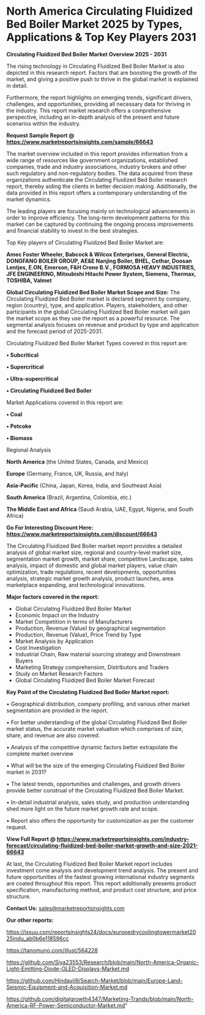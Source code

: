 # North America Circulating Fluidized Bed Boiler Market 2025 by Types, Applications & Top Key Players 2031

<Strong> Circulating Fluidized Bed Boiler Market Overview 2025 - 2031</strong>

The rising technology in Circulating Fluidized Bed Boiler Market is also depicted in this research report. Factors that are boosting the growth of the market, and giving a positive push to thrive in the global market is explained in detail.

Furthermore, the report highlights on emerging trends, significant drivers, challenges, and opportunities, providing all necessary data for thriving in the industry. This report market research offers a comprehensive perspective, including an in-depth analysis of the present and future scenarios within the industry.

<strong>Request Sample Report @ <a href=https://www.marketreportsinsights.com/sample/66643>https://www.marketreportsinsights.com/sample/66643</a></strong>

The market overview included in this report provides information from a wide range of resources like government organizations, established companies, trade and industry associations, industry brokers and other such regulatory and non-regulatory bodies. The data acquired from these organizations authenticate the Circulating Fluidized Bed Boiler research report, thereby aiding the clients in better decision making. Additionally, the data provided in this report offers a contemporary understanding of the market dynamics.

The leading players are focusing mainly on technological advancements in order to improve efficiency. The long-term development patterns for this market can be captured by continuing the ongoing process improvements and financial stability to invest in the best strategies.

Top Key players of Circulating Fluidized Bed Boiler Market are:

<strong>Amec Foster Wheeler, Babcock & Wilcox Enterprises, General Electric, DONGFANG BOILER GROUP, AE&E Nanjing Boiler, BHEL, Cethar, Doosan Lentjes, E.ON, Emerson, F&H Crone B.V., FORMOSA HEAVY INDUSTRIES, JFE ENGINEERING, Mitsubishi Hitachi Power System, Siemens, Thermax, TOSHIBA, Valmet</strong>

<strong><b>Global Circulating Fluidized Bed Boiler Market Scope and Size:</b></strong>
The Circulating Fluidized Bed Boiler market is declared segment by company, region (country), type, and application. Players, stakeholders, and other participants in the global Circulating Fluidized Bed Boiler market will gain the market scope as they use the report as a powerful resource. The segmental analysis focuses on revenue and product by type and application and the forecast period of 2025-2031.

Circulating Fluidized Bed Boiler Market Types covered in this report are:

<strong>• Subcritical

• Supercritical

• Ultra-supercritical

• Circulating Fluidized Bed Boiler</strong>

Market Applications covered in this report are:

<strong>• Coal

• Petcoke

• Biomass</strong> 

Regional Analysis

<strong>North America</strong> (the United States, Canada, and Mexico)

<strong>Europe</strong> (Germany, France, UK, Russia, and Italy)

<strong>Asia-Pacific</strong> (China, Japan, Korea, India, and Southeast Asia)

<strong>South America</strong> (Brazil, Argentina, Colombia, etc.)

<strong>The Middle East and Africa</strong> (Saudi Arabia, UAE, Egypt, Nigeria, and South Africa)

<strong>Go For Interesting Discount Here: <a href=https://www.marketreportsinsights.com/discount/66643>https://www.marketreportsinsights.com/discount/66643</a></strong>

The Circulating Fluidized Bed Boiler market report provides a detailed analysis of global market size, regional and country-level market size, segmentation market growth, market share, competitive Landscape, sales analysis, impact of domestic and global market players, value chain optimization, trade regulations, recent developments, opportunities analysis, strategic market growth analysis, product launches, area marketplace expanding, and technological innovations.

<strong><b>Major factors covered in the report:</b></strong>
<ul>
  <li>Global Circulating Fluidized Bed Boiler Market </li>
  <li>Economic Impact on the Industry</li>
  <li>Market Competition in terms of Manufacturers</li>
  <li>Production, Revenue (Value) by geographical segmentation</li>
  <li>Production, Revenue (Value), Price Trend by Type</li>
  <li>Market Analysis by Application</li>
  <li>Cost Investigation</li>
  <li>Industrial Chain, Raw material sourcing strategy and Downstream Buyers</li>
  <li>Marketing Strategy comprehension, Distributors and Traders</li>
  <li>Study on Market Research Factors</li>
  <li>Global Circulating Fluidized Bed Boiler Market Forecast</li>
</ul>

<strong><b>Key Point of the Circulating Fluidized Bed Boiler Market report:</b></strong>

• Geographical distribution, company profiling, and various other market segmentation are provided in the report.

• For better understanding of the global Circulating Fluidized Bed Boiler market status, the accurate market valuation which comprises of size, share, and revenue are also covered.

• Analysis of the competitive dynamic factors better extrapolate the complete market overview

• What will be the size of the emerging Circulating Fluidized Bed Boiler market in 2031?

• The latest trends, opportunities and challenges, and growth drivers provide better construal of the Circulating Fluidized Bed Boiler Market.

• In-detail industrial analysis, sales study, and production understanding shed more light on the future market growth rate and scope.

• Report also offers the opportunity for customization as per the customer request.

<strong><b>View Full Report @ <a href=https://www.marketreportsinsights.com/industry-forecast/circulating-fluidized-bed-boiler-market-growth-and-size-2021-66643>https://www.marketreportsinsights.com/industry-forecast/circulating-fluidized-bed-boiler-market-growth-and-size-2021-66643</a></b></strong>


At last, the Circulating Fluidized Bed Boiler Market report includes investment come analysis and development trend analysis. The present and future opportunities of the fastest growing international industry segments are coated throughout this report. This report additionally presents product specification, manufacturing method, and product cost structure, and price structure.

<strong>Contact Us:</strong>
sales@marketreportsinsights.com

<strong>Our other reports:</strong>

<a href=https://issuu.com/reportsinsights24/docs/europedrycoolingtowermarket2025indu_ab0b6e118596cc>https://issuu.com/reportsinsights24/docs/europedrycoolingtowermarket2025indu_ab0b6e118596cc</a>

<a href=https://tanomuno.com/illust/564228>https://tanomuno.com/illust/564228</a>

<a href=https://github.com/Siya23553/Research/blob/main/North-America-Organic-Light-Emitting-Diode-OLED-Displays-Market.md>https://github.com/Siya23553/Research/blob/main/North-America-Organic-Light-Emitting-Diode-OLED-Displays-Market.md</a>

<a href=https://github.com/Hindavii9/Search-Market/blob/main/Europe-Land-Seismic-Equipment-and-Acquisition-Market.md>https://github.com/Hindavii9/Search-Market/blob/main/Europe-Land-Seismic-Equipment-and-Acquisition-Market.md</a>

<a href=https://github.com/digitalgrowth4347/Marketing-Trands/blob/main/North-America-RF-Power-Semiconductor-Market.md>https://github.com/digitalgrowth4347/Marketing-Trands/blob/main/North-America-RF-Power-Semiconductor-Market.md</a>"
